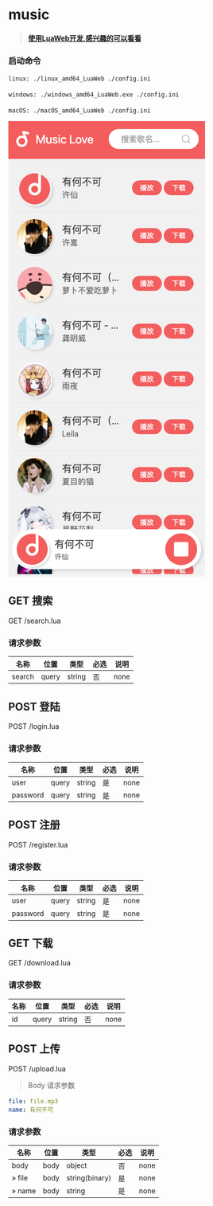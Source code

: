 # music
>#### [使用LuaWeb开发,感兴趣的可以看看](https://github.com/Shanxuns/luaweb)

### 启动命令
```
linux: ./linux_amd64_LuaWeb ./config.ini

windows: ./windows_amd64_LuaWeb.exe ./config.ini

macOS: ./macOS_amd64_LuaWeb ./config.ini
```

![img.png](img.png)

## GET 搜索

GET /search.lua

### 请求参数

|名称|位置|类型|必选|说明|
|---|---|---|---|---|
|search|query|string| 否 |none|

## POST 登陆

POST /login.lua

### 请求参数

|名称|位置|类型|必选|说明|
|---|---|---|---|---|
|user|query|string| 是 |none|
|password|query|string| 是 |none|

## POST 注册

POST /register.lua

### 请求参数

|名称|位置|类型|必选|说明|
|---|---|---|---|---|
|user|query|string| 是 |none|
|password|query|string| 是 |none|

## GET 下载

GET /download.lua

### 请求参数

|名称|位置|类型|必选|说明|
|---|---|---|---|---|
|id|query|string| 否 |none|

## POST 上传

POST /upload.lua

> Body 请求参数

```yaml
file: file.mp3
name: 有何不可
```

### 请求参数

|名称|位置|类型|必选|说明|
|---|---|---|---|---|
|body|body|object| 否 |none|
|» file|body|string(binary)| 是 |none|
|» name|body|string| 是 |none|
